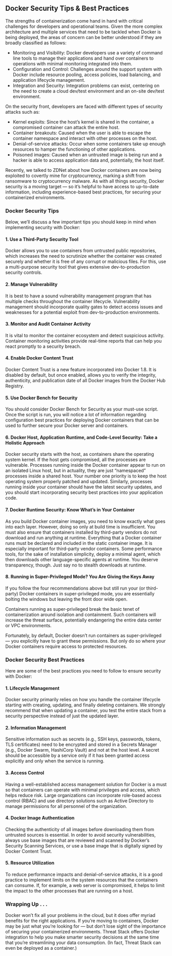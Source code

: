 ## Docker Security Tips & Best Practices

The strengths of containerization come hand in hand with critical challenges for developers and operational teams. Given the more complex architecture and multiple services that need to be tackled when Docker is being deployed, the areas of concern can be better understood if they are broadly classified as follows:

* Monitoring and Visibility: Docker developers use a variety of command line tools to manage their applications and hand over containers to operations with minimal monitoring integrated into them.
* Configuration and Control: Challenges around the support system with Docker include resource pooling, access policies, load balancing, and application lifecycle management.
* Integration and Security: Integration problems can exist, centering on the need to create a cloud dev/test environment and an on-site dev/test environment.

On the security front, developers are faced with different types of security attacks such as:

* Kernel exploits: Since the host’s kernel is shared in the container, a compromised container can attack the entire host.
* Container breakouts: Caused when the user is able to escape the container namespace and interact with other processes on the host.
* Denial-of-service attacks: Occur when some containers take up enough resources to hamper the functioning of other applications.
* Poisoned images: Caused when an untrusted image is being run and a hacker is able to access application data and, potentially, the host itself.

Recently, we talked to ZDNet about how Docker containers are now being exploited to covertly mine for cryptocurrency, marking a shift from ransomware to cryptocurrency malware. As with all things security, Docker security is a moving target — so it’s helpful to have access to up-to-date information, including experience-based best practices, for securing your containerized environments.

### Docker Security Tips
Below, we’ll discuss a few important tips you should keep in mind when implementing security with Docker:

#### 1. Use a Third-Party Security Tool
Docker allows you to use containers from untrusted public repositories, which increases the need to scrutinize whether the container was created securely and whether it is free of any corrupt or malicious files. For this, use a multi-purpose security tool that gives extensive dev-to-production security controls.

#### 2. Manage Vulnerability
It is best to have a sound vulnerability management program that has multiple checks throughout the container lifecycle. Vulnerability management should incorporate quality gates to detect access issues and weaknesses for a potential exploit from dev-to-production environments.

#### 3. Monitor and Audit Container Activity
It is vital to monitor the container ecosystem and detect suspicious activity. Container monitoring activities provide real-time reports that can help you react promptly to a security breach.

#### 4. Enable Docker Content Trust
Docker Content Trust is a new feature incorporated into Docker 1.8. It is disabled by default, but once enabled, allows you to verify the integrity, authenticity, and publication date of all Docker images from the Docker Hub Registry.

#### 5. Use Docker Bench for Security
You should consider Docker Bench for Security as your must-use script. Once the script is run, you will notice a lot of information regarding configuration best practices for deploying Docker containers that can be used to further secure your Docker server and containers.

#### 6. Docker Host, Application Runtime, and Code-Level Security: Take a Holistic Approach
Docker security starts with the host, as containers share the operating system kernel. If the host gets compromised, all the processes are vulnerable. Processes running inside the Docker container appear to run on an isolated Linux host, but in actuality, they are just “namespaced” processes inside a shared host. Your number one priority is to keep the host operating system properly patched and updated. Similarly, processes running inside your container should have the latest security updates, and you should start incorporating security best practices into your application code.

#### 7. Docker Runtime Security: Know What’s in Your Container
As you build Docker container images, you need to know exactly what goes into each layer. However, doing so only at build time is insufficient. You must also ensure that containers installed by third-party vendors do not download and run anything at runtime. Everything that a Docker container runs must be declared and included in the static container image. It is especially important for third-party vendor containers. Some performance tools, for the sake of installation simplicity, deploy a minimal agent, which then downloads other language-specific agents at runtime. You deserve transparency, though. Just say no to stealth downloads at runtime.

#### 8. Running in Super-Privileged Mode? You Are Giving the Keys Away
If you follow the four recommendations above but still run your (or third-party) Docker containers in super-privileged mode, you are essentially bolting the windows but leaving the front door wide open.

Containers running as super-privileged break the basic tenet of containerization around isolation and containment. Such containers will increase the threat surface, potentially endangering the entire data center or VPC environments.

Fortunately, by default, Docker doesn’t run containers as super-privileged — you explicitly have to grant these permissions. But only do so where your Docker containers require access to protected resources.

### Docker Security Best Practices
Here are some of the best practices you need to follow to ensure security with Docker:

#### 1. Lifecycle Management
Docker security primarily relies on how you handle the container lifecycle starting with creating, updating, and finally deleting containers. We strongly recommend that when updating a container, you test the entire stack from a security perspective instead of just the updated layer.

#### 2. Information Management
Sensitive information such as secrets (e.g., SSH keys, passwords, tokens, TLS certificates) need to be encrypted and stored in a Secrets Manager (e.g., Docker Swarm, HashiCorp Vault) and not at the host level. A secret should be accessible by a service only if it has been granted access explicitly and only when the service is running.

#### 3. Access Control
Having a well-established access management solution for Docker is a must so that containers can operate with minimal privileges and access, which helps reduce risk. Large organizations can incorporate role-based access control (RBAC) and use directory solutions such as Active Directory to manage permissions for all personnel of the organization.

#### 4. Docker Image Authentication
Checking the authenticity of all images before downloading them from untrusted sources is essential. In order to avoid security vulnerabilities, always use base images that are reviewed and scanned by Docker’s Security Scanning Services, or use a base image that is digitally signed by Docker Content Trust.

#### 5. Resource Utilization
To reduce performance impacts and denial-of-service attacks, it is a good practice to implement limits on the system resources that the containers can consume. If, for example, a web server is compromised, it helps to limit the impact to the other processes that are running on a host.

### Wrapping Up . . .
Docker won’t fix all your problems in the cloud, but it does offer myriad benefits for the right applications. If you’re moving to containers, Docker may be just what you’re looking for — but don’t lose sight of the importance of securing your containerized environments. Threat Stack offers Docker integration to help you make smarter security decisions at the same time that you’re streamlining your data consumption. (In fact, Threat Stack can even be deployed as a container.)
